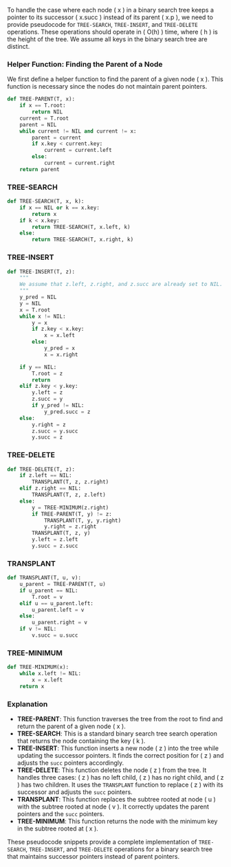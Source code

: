 To handle the case where each node \( x \) in a binary search tree keeps a pointer to its successor \( x.succ \) instead of its parent \( x.p \), we need to provide pseudocode for `TREE-SEARCH`, `TREE-INSERT`, and `TREE-DELETE` operations. These operations should operate in \( O(h) \) time, where \( h \) is the height of the tree. We assume all keys in the binary search tree are distinct.

### Helper Function: Finding the Parent of a Node

We first define a helper function to find the parent of a given node \( x \). This function is necessary since the nodes do not maintain parent pointers.

```python
def TREE-PARENT(T, x):
    if x == T.root:
        return NIL
    current = T.root
    parent = NIL
    while current != NIL and current != x:
        parent = current
        if x.key < current.key:
            current = current.left
        else:
            current = current.right
    return parent
```

### TREE-SEARCH

```python
def TREE-SEARCH(T, x, k):
    if x == NIL or k == x.key:
        return x
    if k < x.key:
        return TREE-SEARCH(T, x.left, k)
    else:
        return TREE-SEARCH(T, x.right, k)
```

### TREE-INSERT

```python
def TREE-INSERT(T, z):
    """
    We assume that z.left, z.right, and z.succ are already set to NIL.
    """
    y_pred = NIL
    y = NIL
    x = T.root
    while x != NIL:
        y = x
        if z.key < x.key:
            x = x.left
        else:
            y_pred = x
            x = x.right

    if y == NIL:
        T.root = z
        return 
    elif z.key < y.key:
        y.left = z
        z.succ = y
        if y_pred != NIL:
            y_pred.succ = z
    else:
        y.right = z
        z.succ = y.succ
        y.succ = z
```

### TREE-DELETE

```python
def TREE-DELETE(T, z):
    if z.left == NIL:
        TRANSPLANT(T, z, z.right)
    elif z.right == NIL:
        TRANSPLANT(T, z, z.left)
    else:
        y = TREE-MINIMUM(z.right)
        if TREE-PARENT(T, y) != z:
            TRANSPLANT(T, y, y.right)
            y.right = z.right
        TRANSPLANT(T, z, y)
        y.left = z.left
        y.succ = z.succ
```

### TRANSPLANT

```python
def TRANSPLANT(T, u, v):
    u_parent = TREE-PARENT(T, u)
    if u_parent == NIL:
        T.root = v
    elif u == u_parent.left:
        u_parent.left = v
    else:
        u_parent.right = v
    if v != NIL:
        v.succ = u.succ
```

### TREE-MINIMUM

```python
def TREE-MINIMUM(x):
    while x.left != NIL:
        x = x.left
    return x
```

### Explanation

- **TREE-PARENT**: This function traverses the tree from the root to find and return the parent of a given node \( x \).
- **TREE-SEARCH**: This is a standard binary search tree search operation that returns the node containing the key \( k \).
- **TREE-INSERT**: This function inserts a new node \( z \) into the tree while updating the successor pointers. It finds the correct position for \( z \) and adjusts the `succ` pointers accordingly.
- **TREE-DELETE**: This function deletes the node \( z \) from the tree. It handles three cases: \( z \) has no left child, \( z \) has no right child, and \( z \) has two children. It uses the `TRANSPLANT` function to replace \( z \) with its successor and adjusts the `succ` pointers.
- **TRANSPLANT**: This function replaces the subtree rooted at node \( u \) with the subtree rooted at node \( v \). It correctly updates the parent pointers and the `succ` pointers.
- **TREE-MINIMUM**: This function returns the node with the minimum key in the subtree rooted at \( x \).

These pseudocode snippets provide a complete implementation of `TREE-SEARCH`, `TREE-INSERT`, and `TREE-DELETE` operations for a binary search tree that maintains successor pointers instead of parent pointers.